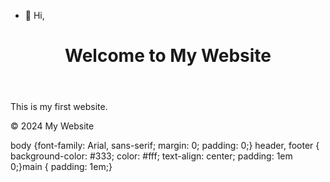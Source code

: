 - 👋 Hi,<!DOCTYPE html>
<html lang="en">
<head>
    <meta charset="UTF-8">
    <meta name="viewport" content="width=device-width, initial-scale=1.0">
    <title>My Website</title>
    <link rel="stylesheet" href="styles.css">
</head>
<body>
    <header>
        <h1>Welcome to My Website</h1>
    </header>
    <main>
        <p>This is my first website.</p>
    </main>
    <footer>
        <p>&copy; 2024 My Website</p>
    </footer>
    body {font-family: Arial, sans-serif;
    margin: 0;
    padding: 0;}
header, footer {
    background-color: #333;
    color: #fff;
    text-align: center;
    padding: 1em 0;}main {
    padding: 1em;}


